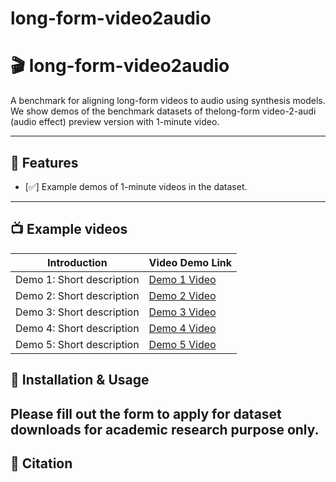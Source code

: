 # long-form-video2audio
# 🎬 long-form-video2audio
A benchmark for aligning long-form videos to audio using synthesis models. We show demos of the benchmark datasets of thelong-form video-2-audi (audio effect) preview version with 1-minute video.

---

## 🚀 Features

- [✅] Example demos of 1-minute videos in the dataset.
---

## 📺 Example videos
| Introduction                | Video Demo Link                |
|-----------------------------|-------------------------------|
| Demo 1: Short description   | [Demo 1 Video](assets/demo1.mp4) |
| Demo 2: Short description   | [Demo 2 Video](assets/demo2.mp4) |
| Demo 3: Short description   | [Demo 3 Video](assets/demo3.mp4) |
| Demo 4: Short description   | [Demo 4 Video](assets/demo4.mp4) |
| Demo 5: Short description   | [Demo 5 Video](assets/demo5.mp4) |

## 🔧 Installation & Usage
Please fill out the form to apply for dataset downloads for academic research purpose only.
---

## 📄 Citation

